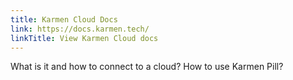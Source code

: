 ```yaml
---
title: Karmen Cloud Docs
link: https://docs.karmen.tech/
linkTitle: View Karmen Cloud docs
---
```


What is it and how to connect to a cloud? How to use Karmen Pill?
